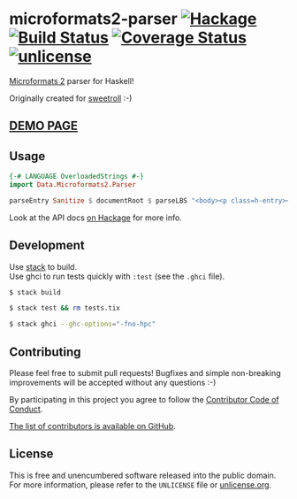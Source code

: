 # microformats2-parser [![Hackage](https://img.shields.io/hackage/v/microformats2-parser.svg?style=flat)](https://hackage.haskell.org/package/microformats2-parser) [![Build Status](https://img.shields.io/travis/myfreeweb/microformats2-parser.svg?style=flat)](https://travis-ci.org/myfreeweb/microformats2-parser) [![Coverage Status](https://img.shields.io/coveralls/myfreeweb/microformats2-parser.svg?style=flat)](https://coveralls.io/r/myfreeweb/microformats2-parser) [![unlicense](https://img.shields.io/badge/un-license-green.svg?style=flat)](http://unlicense.org)

[Microformats 2] parser for Haskell!

Originally created for [sweetroll] :-)

[Microformats 2]: http://microformats.org/wiki/microformats2
[sweetroll]: https://codeberg.org/valpackett/sweetroll

## [DEMO PAGE](https://unrelenting.technology/mf2/)

## Usage

```haskell
{-# LANGUAGE OverloadedStrings #-}
import Data.Microformats2.Parser

parseEntry Sanitize $ documentRoot $ parseLBS "<body><p class=h-entry><h1 class=p-name>Yay!</h1></p></body>"
```

Look at the API docs [on Hackage](https://hackage.haskell.org/package/microformats2-parser) for more info.

## Development

Use [stack] to build.  
Use ghci to run tests quickly with `:test` (see the `.ghci` file).

```bash
$ stack build

$ stack test && rm tests.tix

$ stack ghci --ghc-options="-fno-hpc"
```

[stack]: https://github.com/commercialhaskell/stack

## Contributing

Please feel free to submit pull requests!
Bugfixes and simple non-breaking improvements will be accepted without any questions :-)

By participating in this project you agree to follow the [Contributor Code of Conduct](http://contributor-covenant.org/version/1/2/0/).

[The list of contributors is available on GitHub](https://codeberg.org/valpackett/microformats2-parser/graphs/contributors).

## License

This is free and unencumbered software released into the public domain.  
For more information, please refer to the `UNLICENSE` file or [unlicense.org](http://unlicense.org).

